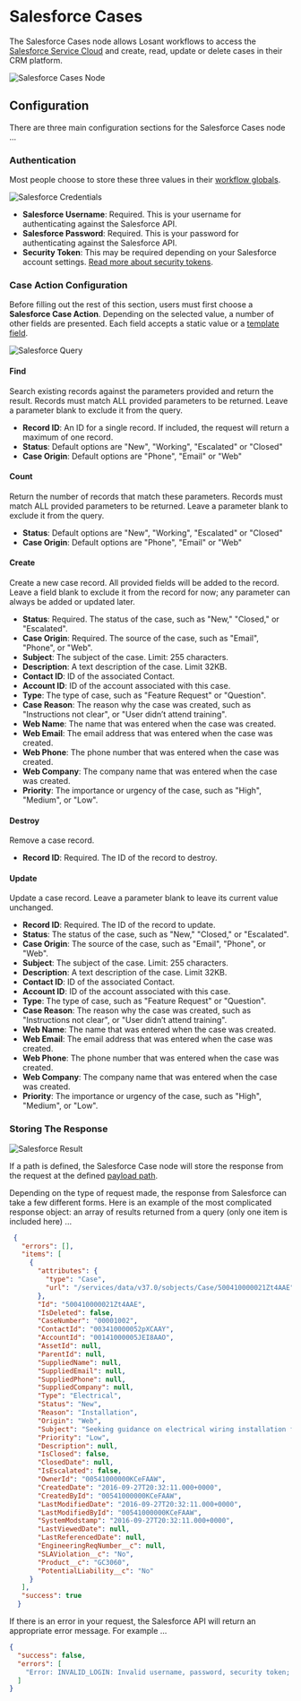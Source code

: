 # Salesforce Cases

The Salesforce Cases node allows Losant workflows to access the [Salesforce Service Cloud](https://www.salesforce.com/products/service-cloud/overview/) and create, read, update or delete cases in their CRM platform.

![Salesforce Cases Node](/images/workflows/data/salesforce-overview.png "Salesforce Cases Node")

## Configuration

There are three main configuration sections for the Salesforce Cases node ...

### Authentication

Most people choose to store these three values in their [workflow globals](/workflows/overview/#workflow-globals).

![Salesforce Credentials](/images/workflows/data/salesforce-credentials.png "Salesforce Credentials")

*   **Salesforce Username**: Required. This is your username for authenticating against the Salesforce API.
*   **Salesforce Password**: Required. This is your password for authenticating against the Salesforce API.
*   **Security Token**: This may be required depending on your Salesforce account settings. <a href="https://developer.salesforce.com/forums?id=906F00000009B2zIAE" target="_blank">Read more about security tokens</a>.

### Case Action Configuration

Before filling out the rest of this section, users must first choose a **Salesforce Case Action**. Depending on the selected value, a number of other fields are presented. Each field accepts a static value or a [template field](/workflows/overview/#template-fields-and-payload-paths).

![Salesforce Query](/images/workflows/data/salesforce-query.png "Salesforce Query")

#### Find

Search existing records against the parameters provided and return the result. Records must match ALL provided parameters to be returned. Leave a parameter blank to exclude it from the query.

*   **Record ID**: An ID for a single record. If included, the request will return a maximum of one record.
*   **Status**: Default options are "New", "Working", "Escalated" or "Closed"
*   **Case Origin**: Default options are "Phone", "Email" or "Web"

#### Count

Return the number of records that match these parameters. Records must match ALL provided parameters to be returned. Leave a parameter blank to exclude it from the query.

*   **Status**: Default options are "New", "Working", "Escalated" or "Closed"
*   **Case Origin**: Default options are "Phone", "Email" or "Web"

#### Create

Create a new case record. All provided fields will be added to the record. Leave a field blank to exclude it from the record for now; any parameter can always be added or updated later.

*   **Status**: Required. The status of the case, such as "New," "Closed," or "Escalated".
*   **Case Origin**: Required. The source of the case, such as "Email", "Phone", or "Web".
*   **Subject**: The subject of the case. Limit: 255 characters.
*   **Description**: A text description of the case. Limit 32KB.
*   **Contact ID**: ID of the associated Contact.
*   **Account ID**: ID of the account associated with this case.
*   **Type**: The type of case, such as "Feature Request" or "Question".
*   **Case Reason**: The reason why the case was created, such as "Instructions not clear", or "User didn’t attend training".
*   **Web Name**: The name that was entered when the case was created.
*   **Web Email**: The email address that was entered when the case was created.
*   **Web Phone**: The phone number that was entered when the case was created.
*   **Web Company**: The company name that was entered when the case was created.
*   **Priority**: The importance or urgency of the case, such as "High", "Medium", or "Low".

#### Destroy

Remove a case record.

*   **Record ID**: Required. The ID of the record to destroy.

#### Update

Update a case record. Leave a parameter blank to leave its current value unchanged.

*   **Record ID**: Required. The ID of the record to update.
*   **Status**: The status of the case, such as "New," "Closed," or "Escalated".
*   **Case Origin**: The source of the case, such as "Email", "Phone", or "Web".
*   **Subject**: The subject of the case. Limit: 255 characters.
*   **Description**: A text description of the case. Limit 32KB.
*   **Contact ID**: ID of the associated Contact.
*   **Account ID**: ID of the account associated with this case.
*   **Type**: The type of case, such as "Feature Request" or "Question".
*   **Case Reason**: The reason why the case was created, such as "Instructions not clear", or "User didn’t attend training".
*   **Web Name**: The name that was entered when the case was created.
*   **Web Email**: The email address that was entered when the case was created.
*   **Web Phone**: The phone number that was entered when the case was created.
*   **Web Company**: The company name that was entered when the case was created.
*   **Priority**: The importance or urgency of the case, such as "High", "Medium", or "Low".

### Storing The Response

![Salesforce Result](/images/workflows/data/salesforce-result.png "Salesforce Result")

 If a path is defined, the Salesforce Case node will store the response from the request at the defined [payload path](/workflows/overview/#payload-paths).

 Depending on the type of request made, the response from Salesforce can take a few different forms. Here is an example of the most complicated response object: an array of results returned from a query (only one item is included here) ...

```json
 {
   "errors": [],
   "items": [
     {
       "attributes": {
         "type": "Case",
         "url": "/services/data/v37.0/sobjects/Case/500410000021Zt4AAE"
       },
       "Id": "500410000021Zt4AAE",
       "IsDeleted": false,
       "CaseNumber": "00001002",
       "ContactId": "003410000052pXCAAY",
       "AccountId": "00141000005JEI8AAO",
       "AssetId": null,
       "ParentId": null,
       "SuppliedName": null,
       "SuppliedEmail": null,
       "SuppliedPhone": null,
       "SuppliedCompany": null,
       "Type": "Electrical",
       "Status": "New",
       "Reason": "Installation",
       "Origin": "Web",
       "Subject": "Seeking guidance on electrical wiring installation for GC5060",
       "Priority": "Low",
       "Description": null,
       "IsClosed": false,
       "ClosedDate": null,
       "IsEscalated": false,
       "OwnerId": "00541000000KCeFAAW",
       "CreatedDate": "2016-09-27T20:32:11.000+0000",
       "CreatedById": "00541000000KCeFAAW",
       "LastModifiedDate": "2016-09-27T20:32:11.000+0000",
       "LastModifiedById": "00541000000KCeFAAW",
       "SystemModstamp": "2016-09-27T20:32:11.000+0000",
       "LastViewedDate": null,
       "LastReferencedDate": null,
       "EngineeringReqNumber__c": null,
       "SLAViolation__c": "No",
       "Product__c": "GC3060",
       "PotentialLiability__c": "No"
     }
   ],
   "success": true
  }
```
If there is an error in your request, the Salesforce API will return an appropriate error message. For example ...

```json
{
  "success": false,
  "errors": [
    "Error: INVALID_LOGIN: Invalid username, password, security token; or user locked out."
  ]
}
```
